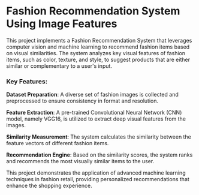 # Fashion Recommendation System Using Image Features

This project implements a Fashion Recommendation System that leverages computer vision and machine learning to recommend fashion items based on visual similarities. The system analyzes key visual features of fashion items, such as color, texture, and style, to suggest products that are either similar or complementary to a user's input.
### Key Features:

   **Dataset Preparation**: A diverse set of fashion images is collected and preprocessed to ensure consistency in format and resolution.
    
   **Feature Extraction**: A pre-trained Convolutional Neural Network (CNN) model, namely VGG16, is utilized to extract deep visual features from the images.
   
   **Similarity Measurement**: The system calculates the similarity between the feature vectors of different fashion items.
   
   **Recommendation Engine**: Based on the similarity scores, the system ranks and recommends the most visually similar items to the user.

This project demonstrates the application of advanced machine learning techniques in fashion retail, providing personalized recommendations that enhance the shopping experience.
